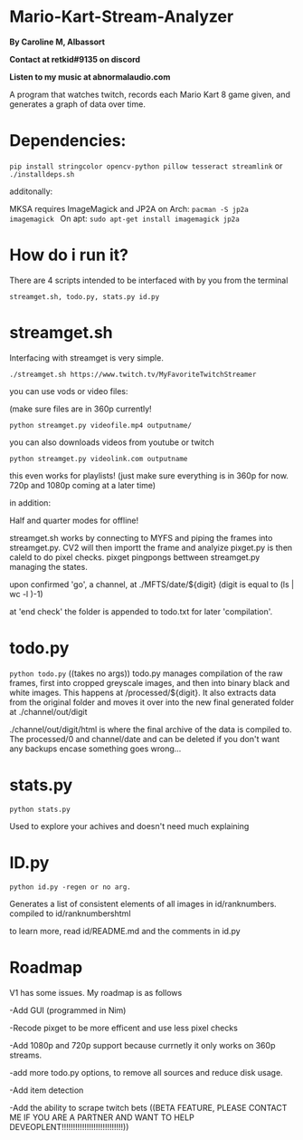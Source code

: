 # Mario-Kart-Stream-Analyzer
**By Caroline M, Albassort**


**Contact at retkid#9135 on discord**


**Listen to my music at abnormalaudio.com**


A program that watches twitch, records each Mario Kart 8 game given, and generates a graph of data over time.
# Dependencies:
`pip install stringcolor opencv-python pillow tesseract streamlink` or `./installdeps.sh`

additonally:

MKSA requires ImageMagick and JP2A
on Arch:
`pacman -S jp2a imagemagick `
On apt:
`sudo apt-get install imagemagick jp2a `
# How do i run it?
There are 4 scripts intended to be interfaced with by you from the terminal

`streamget.sh, todo.py, stats.py id.py`

# streamget.sh
Interfacing with streamget is very simple. 

`./streamget.sh https://www.twitch.tv/MyFavoriteTwitchStreamer`


you can use vods or video files:


(make sure files are in 360p currently!


`python streamget.py videofile.mp4 outputname/`


you can also downloads videos from youtube or twitch


`python streamget.py videolink.com outputname`


this even works for playlists!
(just make sure everything is in 360p for now. 720p and 1080p coming at a later time)


in addition:

Half and quarter modes for offline!


streamget.sh works by connecting to MYFS and piping the frames into streamget.py. CV2 will then importt the frame and analyize
pixget.py is then caleld to do pixel checks. pixget pingpongs bettween streamget.py managing the states.

upon confirmed 'go', a channel, at ./MFTS/date/${digit} (digit is equal to (ls | wc -l )-1)

at 'end check' the folder is appended to todo.txt for later 'compilation'.

# todo.py

`python todo.py` ((takes no args))
todo.py manages compilation of the raw frames, first into cropped greyscale images,
and then into binary black and white images. This happens at /processed/${digit}.
It also extracts data from the original folder and moves it over into the new final generated folder at ./channel/out/digit

./channel/out/digit/html is where the final archive of the data is compiled to. The processed/0 and channel/date and can be deleted if you don't want any backups encase something goes wrong...

# stats.py
`python stats.py`

Used to explore your achives and doesn't need much explaining

# ID.py
`python id.py -regen or no arg.`

Generates a list of consistent elements of all images in id/ranknumbers. compiled to id/ranknumbershtml

to learn more, read id/README.md and the comments in id.py

# Roadmap 
V1 has some issues. My roadmap is as follows

-Add GUI (programmed in Nim)

-Recode pixget to be more efficent and use less pixel checks

-Add 1080p and 720p support because currnetly it only works on 360p streams.

-add more todo.py options, to remove all sources and reduce disk usage.

-Add item detection 

-Add the ability to scrape twitch bets ((BETA FEATURE, PLEASE CONTACT ME IF YOU ARE A PARTNER AND WANT TO HELP DEVEOPLENT!!!!!!!!!!!!!!!!!!!!!!!!!!!))


